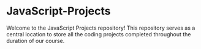 # JavaScript-Projects
Welcome to the JavaScript Projects repository! This repository serves as a central location to store all the coding projects completed throughout the duration of our course.
